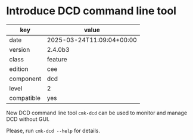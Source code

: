 [//]: # (werk v2)
# Introduce DCD command line tool

key        | value
---------- | ---
date       | 2025-03-24T11:09:04+00:00
version    | 2.4.0b3
class      | feature
edition    | cee
component  | dcd
level      | 2
compatible | yes

New DCD command line tool `cmk-dcd` can be 
used to monitor and manage DCD without GUI.

Please, run `cmk-dcd --help` for details.
